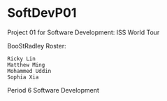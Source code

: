 # SoftDevP01
Project 01 for Software Development: ISS World Tour

BooStRadley Roster:

    Ricky Lin 
    Matthew Ming 
    Mohammed Uddin  
    Sophia Xia

Period 6 Software Development
